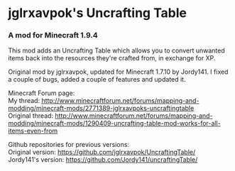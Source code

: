# jglrxavpok's Uncrafting Table

### A mod for Minecraft 1.9.4

This mod adds an Uncrafting Table which allows you to convert unwanted items back into the resources they're crafted from, in exchange for XP.

Original mod by jglrxavpok, updated for Minecraft 1.7.10 by Jordy141. I fixed a couple of bugs, added a couple of features and updated it.

Minecraft Forum page:<br />
My thread: http://www.minecraftforum.net/forums/mapping-and-modding/minecraft-mods/2771389-jglrxavpoks-uncraftingtable<br />
Original thread: http://www.minecraftforum.net/forums/mapping-and-modding/minecraft-mods/1290409-uncrafting-table-mod-works-for-all-items-even-from

Github repositories for previous versions:<br />
Original version: https://github.com/jglrxavpok/UncraftingTable/<br />
Jordy141's version: https://github.com/Jordy141/uncraftingTable/